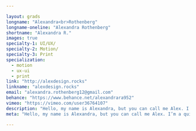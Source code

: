 ```yaml
---

layout: grads
longname: "Alexandra<br>Rothenberg"
longname-oneline: "Alexandra Rothenberg"
shortname: "Alexandra R."
images: true
specialty-1: UI/UX/
specialty-2: Motion/
specialty-3: Print
specialization:
  - motion
  - ux-ui
  - print
link: "http://alexdesign.rocks"
linkname: "alexdesign.rocks"
email: "alexandra.rothenberg12@gmail.com"
behance: "https://www.behance.net/alexandrara952"
vimeo: "https://vimeo.com/user36764107"
description: "Hello, my name is Alexandra, but you can call me Alex. I’m a quick study, a people person and someone who loves designing things."
meta: "Hello, my name is Alexandra, but you can call me Alex. I’m a quick study, a people person and someone who loves designing things."

---
```

